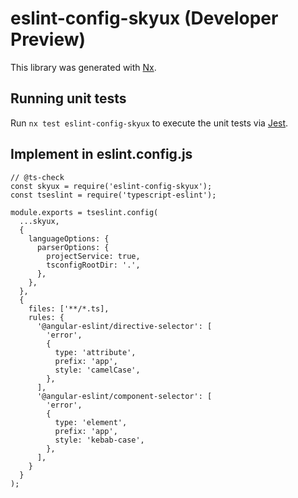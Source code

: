 # eslint-config-skyux (Developer Preview)

This library was generated with [Nx](https://nx.dev).

## Running unit tests

Run `nx test eslint-config-skyux` to execute the unit tests via [Jest](https://jestjs.io).

## Implement in eslint.config.js

```
// @ts-check
const skyux = require('eslint-config-skyux');
const tseslint = require('typescript-eslint');

module.exports = tseslint.config(
  ...skyux,
  {
    languageOptions: {
      parserOptions: {
        projectService: true,
        tsconfigRootDir: '.',
      },
    },
  },
  {
    files: ['**/*.ts],
    rules: {
      '@angular-eslint/directive-selector': [
        'error',
        {
          type: 'attribute',
          prefix: 'app',
          style: 'camelCase',
        },
      ],
      '@angular-eslint/component-selector': [
        'error',
        {
          type: 'element',
          prefix: 'app',
          style: 'kebab-case',
        },
      ],
    }
  }
);
```
